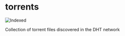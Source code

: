 torrents 
========
![Indexed](https://img.shields.io/badge/indexed-264543-blue)

Collection of torrent files discovered in the DHT network
